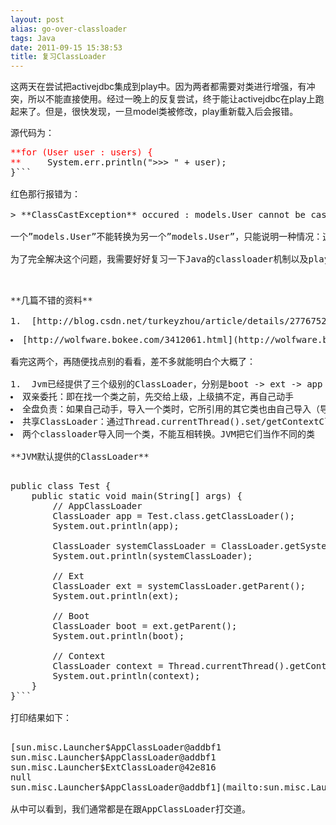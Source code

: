 ```yaml
---
layout: post
alias: go-over-classloader
tags: Java
date: 2011-09-15 15:38:53
title: 复习ClassLoader
---
```


这两天在尝试把activejdbc集成到play中。因为两者都需要对类进行增强，有冲突，所以不能直接使用。经过一晚上的反复尝试，终于能让activejdbc在play上跑起来了。但是，很快发现，一旦model类被修改，play重新载入后会报错。

源代码为：

<pre class="csharpcode"><font color="#ff0000">**<span class="kwrd">for</span> (User user : users) {
**</font>     System.err.println(<span class="str">">>> "</span> + user); 
}```

红色那行报错为：

> **ClassCastException** occured : models.User cannot be cast to models.User

一个&#8221;models.User&#8221;不能转换为另一个&#8221;models.User&#8221;，只能说明一种情况：这个类被两个不同classloader导入了。

为了完全解决这个问题，我需要好好复习一下Java的classloader机制以及play的classloader运作原理。

<span id="more-238"></span>
<p>**几篇不错的资料**

1.  [http://blog.csdn.net/turkeyzhou/article/details/2776752](http://blog.csdn.net/turkeyzhou/article/details/2776752)
<li>[http://wolfware.bokee.com/3412061.html](http://wolfware.bokee.com/3412061.html)

看完这两个，再随便找点别的看看，差不多就能明白个大概了：

1.  Jvm已经提供了三个级别的ClassLoader，分别是boot -> ext -> app
<li>双亲委托：即在找一个类之前，先交给上级，上级搞不定，再自己动手
<li>全盘负责：如果自己动手，导入一个类时，它所引用的其它类也由自己导入（导入过程中，遵守双亲委托规则）
<li>共享ClassLoader：通过Thread.currentThread().set/getContextClassLoader()
<li>两个classloader导入同一个类，不能互相转换。JVM把它们当作不同的类

**JVM默认提供的ClassLoader**

<pre class="csharpcode"><span class="kwrd">public</span> <span class="kwrd">class</span> Test {
    <span class="kwrd">public</span> <span class="kwrd">static</span> <span class="kwrd">void</span> main(String[] args) {
        <span class="rem">// AppClassLoader</span>
        ClassLoader app = Test.<span class="kwrd">class</span>.getClassLoader();
        System.<span class="kwrd">out</span>.println(app);

        ClassLoader systemClassLoader = ClassLoader.getSystemClassLoader();
        System.<span class="kwrd">out</span>.println(systemClassLoader);

        <span class="rem">// Ext</span>
        ClassLoader ext = systemClassLoader.getParent();
        System.<span class="kwrd">out</span>.println(ext);

        <span class="rem">// Boot</span>
        ClassLoader boot = ext.getParent();
        System.<span class="kwrd">out</span>.println(boot);

        <span class="rem">// Context</span>
        ClassLoader context = Thread.currentThread().getContextClassLoader();
        System.<span class="kwrd">out</span>.println(context);
    }
}```

打印结果如下：

<pre class="csharpcode">[sun.misc.Launcher$AppClassLoader@addbf1
sun.misc.Launcher$AppClassLoader@addbf1
sun.misc.Launcher$ExtClassLoader@42e816
<span class="kwrd">null</span>
sun.misc.Launcher$AppClassLoader@addbf1](mailto:sun.misc.Launcher$AppClassLoader@addbf1sun.misc.Launcher$AppClassLoader@addbf1sun.misc.Launcher$ExtClassLoader@42e816nullsun.misc.Launcher$AppClassLoader@addbf1)```

从中可以看到，我们通常都是在跟AppClassLoader打交道。
